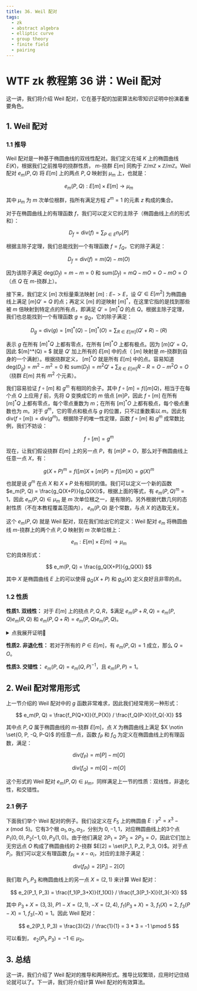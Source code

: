 ```yaml
---
title: 36. Weil 配对
tags:
  - zk
  - abstract algebra
  - elliptic curve
  - group theory
  - finite field
  - pairing
---
```


# WTF zk 教程第 36 讲：Weil 配对

这一讲，我们将介绍 Weil 配对，它在基于配的加密算法和零知识证明中扮演着重要角色。

## 1. Weil 配对

### 1.1 推导

Weil 配对是一种基于椭圆曲线的双线性配对。我们定义在域 $K$ 上的椭圆曲线 $E(K)$，根据我们之前推导的挠群性质， $m$-挠群 $E[m]$ 同构于 $\mathbb{Z}/m\mathbb{Z} \times \mathbb{Z}/m\mathbb{Z}$。Weil 配对 $e_m(P,Q)$ 将 $E[m]$ 上的两点 $P, Q$ 映射到 $\mu_m$ 上，也就是：

$$
e_m(P,Q): E[m] \times E[m] \to \mu_m
$$

其中 $\mu_m$ 为 $m$ 次单位根群，指所有满足方程 $z^m = 1$ 的元素 $z$ 构成的集合。

对于在椭圆曲线上的有理函数 $f$，我们可以定义它的主除子（椭圆曲线上点的形式和）：

$$ 
D_f = \text{div}(f) = \sum_{P \in E}{n_P[P]} 
$$

根据主除子定理，我们总能找到一个有理函数 $f = f_Q$，它的除子满足：

$$
D_f = \text{div}(f) = m(Q) - m(O)
$$

因为该除子满足 $\text{deg}(D_f) = m - m = 0$ 和 $\text{sum}(D_f) = mQ - mO = O - mO = O$（点 $Q$ 在 $m$-挠群上）。

接下来，我们定义 $[m]$ 次标量乘法映射 $[m]: E -> E$，设 $Q' \in E[m^2]$ 为椭圆曲线上满足 $[m]Q' = Q$ 的点；再定义 $[m]$ 的逆映射 $[m]^*$，在这里它指的是找到那些被 $m$ 倍映射到特定点的所有点，即满足 $Q' = [m]^*Q$ 的点 $Q$。根据主除子定理，我们也总能找到一个有理函数 $g = g_Q$，它的除子满足：

$$
D_g = \text{div}(g) = [m]^*(Q) - [m]^*(O) = \sum_{R \in E[m]}{(Q' + R) - (R)}
$$

表示 $g$ 在所有 $[m]^*Q$ 上都有零点，在所有 $[m]^*O$ 上都有极点。因为 $[m]Q'=Q$，因此 $[m]^*(Q) = $ 就是 $Q'$ 加上所有的 $E[m]$ 中的点（ $[m]$ 映射是 $m$-挠群到自身的一个满射）。根据挠群定义， $[m]^*O$ 就是所有 $E[m]$ 中的点。容易知道 $\text{deg}(D_g) = m^2 - m^2 = 0$ 和 $\text{sum}(D_f) = m^2 Q' + \sum_{R \in E[m]}{R - R} = O - m^2O = O$（挠群 $E[m]$ 共有 $m^2$ 个元素）。

我们容易验证 $f \circ [m]$ 和 $g^m$ 有相同的余子。其中 $f \circ [m] = f([m]Q)$，相当于在每个点 $Q$ 上应用 $f$ 前，先将 $Q$ 变换成它的 $m$ 倍点 $[m]P$，因此 $f \circ [m]$ 在所有 $[m]^*Q$ 上都有零点，每个零点重数为 $m$；在所有 $[m]^*O$ 上都有极点，每个极点重数也为 $m$。对于 $g^m$，它的零点和极点与 $g$ 的位置，只不过重数乘以 $m$。因此有 $\text{div}(f \circ [m])=\text{div}(g^m)$。根据除子的唯一性定理，函数 $f \circ [m]$ 和 $g^m$ 成常数比例，我们不妨设：

$$
f \circ [m] = g^m
$$

现在，让我们假设挠群 $E[m]$ 上的另一点 $P$，有 $[m]P = O$，那么对于椭圆曲线上任意一点 $X$，有：

$$
g(X+P)^m = f([m]X + [m]P) = f([m]X) = g(X)^m
$$

也就是说 $g^m$ 在点 $X$ 和 $X+P$ 处有相同的值。我们可以定义一个新的函数 $e_m(P, Q) = \frac{g_Q(X+P)}{g_Q(X)}$，根据上面的等式，有 $e_m(P, Q)^m = 1$，因此 $e_m(P, Q) \in \mu_m$ 是 $m$ 次单位根之一，是有限的。另外根据代数几何的态射性质（不在本教程覆盖范围内）， $e_m(P, Q)$ 是个常数，与点 $X$ 的选取无关。

这个 $e_m(P,Q)$ 就是 Weil 配对，现在我们给出它的定义：Weil 配对 $e_m$ 将椭圆曲线 $m$-挠群上的两个点 $P, Q$ 映射到 $m$ 次单位根上：

$$
e_m: E[m] \times E[m] \to \mu_m
$$

它的具体形式：

$$
e_m(P, Q) = \frac{g_Q(X+P)}{g_Q(X)}
$$

其中 $X$ 是椭圆曲线 $E$ 上的可以使得 $g_Q(X+P)$ 和 $g_Q(X)$ 定义良好且非零的点。

### 1.2 性质

**性质1. 双线性：** 对于 $E[m]$ 上的挠点 $P, Q, R$，$满足 $e_m(P + R, Q) = e_m(P, Q) e_m(R, Q)$ 和 $e_m(P, Q + R) = e_m(P, Q) e_m(P, Q)$。

<details><summary>点我展开证明👀</summary>

**证明 $e_m(P + R, Q) = e_m(P, Q) e_m(R, Q)$**

根据 Weil 配对定义：

$$
e_m(P + R, Q) = \frac{g_Q(X+P + R)}{g_Q(X)} 
$$

$$
= \frac{g_Q(X+P + R)}{g_Q(X+P)} \frac{g_Q(X+P)}{g_Q(X)} 
$$

令 $X+P = Y$，原式：
$$
= \frac{g_Q(Y + R)}{g_Q(Y)} \frac{g_Q(X+P)}{g_Q(X)} 
$$

$$
= e_m(R, Q) e_m(P, Q)
$$

证毕。

**证明 $e_m(P, Q + R) = e_m(P, Q) e_m(P, R)$**

这个证明相对困难，需要用到除子理论的相关内容。首先，我们先设 $f_Q, f_R, f_S, g_Q, g_R, g_S$ 分别是点 $Q, R, S= Q+R$ 的函数。然后我们设椭圆曲线上的函数 $h$ 满足：

$$
\text{div}(h) = (Q+R) - (Q) - (R) + (O)
$$

根据除子定理，有：

$$
\text{div}(\frac{f_S}{f_Qf_R}) = m \text{div}(h)
$$

因此 $f_S = c f_Q f_R h^m$，其中 $c$ 是常数。又因为 $f_i \circ [m] = g_i^m$，我们将上式两边复合上 $[m]$，得到：

$$
g_S = c'g_Qg_R(h \circ [m])
$$

因此：

$$
e_m(P, Q+R) = \frac{g_S(X + P)}{g_S(X)} = \frac{g_Q(X+P)g_R(X+P)h([m]X + [m]P)}{g_Q(X)g_R(X)h([m]X)}
$$

又因为 $[m]P = O$，因此原式：

$$
= \frac{g_Q(X+P)g_R(X+P)}{g_Q(X)g_R(X)} = e_m(P, Q) e_m(P,R)
$$

证毕。

</details>

**性质2. 非退化性：** 若对于所有的 $P \in E[m]$，有 $e_m(P,Q) = 1$ 成立，那么 $Q = O$。

**性质3. 交错性：** $e_m(P, Q) = e_m(Q, P)^{-1}$，且 $e_m(P, P) = 1$。

## 2. Weil 配对常用形式

上一节介绍的  Weil 配对中的 $g$ 函数非常难求，因此我们经常用另一种形式：

$$
e_m(P, Q) = \frac{f_P(Q+X)}{f_P(X)} / \frac{f_Q(P-X)}{f_Q(-X)}
$$

其中点 $P, Q$ 属于椭圆曲线的 $m$-挠群 $E[m]$，点 $X$ 为椭圆曲线上满足 $X \notin \set{O, P, -Q, P-Q}$ 的任意一点，函数 $f_P$ 和 $f_Q$ 为定义在椭圆曲线上的有理函数，满足：

$$
\text{div}(f_P) = m[P] - m[O]
$$

$$
\text{div}(f_Q) = m[Q] - m[O]
$$

这个形式的 Weil 配对 $e_m(P, Q) \in \mu_m$，同样满足上一节的性质：双线性，非退化性，和交错性。

### 2.1 例子

下面我们举个 Weil 配对的例子。我们设定义在 $F_5$ 上的椭圆曲 $E: y^2 = x^3 - x \pmod{5}$。它有3个根 $\alpha_1, \alpha_2, \alpha_3$，分别为 $0, -1, 1$，对应椭圆曲线上的3个点 $P_1(0,0), P_2(-1,0), P_3(1,0)$。由于他们满足 $2P_1 = 2P_2 = 2P_3 = O$，因此它们加上无穷远点 $O$ 构成了椭圆曲线的 $2$-挠群 $E[2] = \set{P_1, P_2, P_3, O}$。对于点 $P_i$，我们可以定义有理函数 $f_{Pi} = x - \alpha_i$，对应的主除子满足：

$$
\text{div}(f_{Pi}) = 2[P_i] - 2[O]
$$

我们取 $P_1, P_3$ 和椭圆曲线上的另一点 $X = (2,1)$ 来计算 Weil 配对：

$$
e_2(P_1, P_3) = \frac{f_1(P_3+X)}{f_1(X)} / \frac{f_3(P_1-X)}{f_3(-X)}
$$

其中 $P_3 + X = (3,3)$, $P1 - X = (2, 1)$, $-X = (2, 4)$, $f_1(P_3+X) = 3$, $f_1(X)= 2$, $f_3(P-X) = 1$, $f_3(-X) = 1$。因此 Weil 配对：

$$
e_2(P_1, P_3) = \frac{3}{2} / \frac{1}{1} = 3 * 3 = -1 \pmod 5
$$

可以看到， $e_2(P_1, P_3) = -1 \in \mu_2$。

## 3. 总结

这一讲，我们介绍了 Weil 配对的推导和两种形式。推导比较繁琐，应用时记住结论就可以了。下一讲，我们将介绍计算 Weil 配对的有效算法。